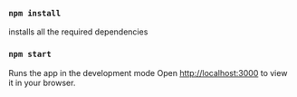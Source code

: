 
### `npm install`
installs all the required dependencies

### `npm start`
Runs the app in the development mode
Open [http://localhost:3000](http://localhost:3000) to view it in your browser.
